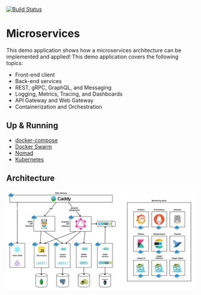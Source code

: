 [![Build Status][circleci-image]][circleci-url]

# Microservices

This demo application shows how a microservices architecture can be implemented and applied!
This demo application covers the following topics:

  * Front-end client
  * Back-end services
  * REST, gRPC, GraphQL, and Messaging
  * Logging, Metrics, Tracing, and Dashboards
  * API Gateway and Web Gateway
  * Containerization and Orchestration

## Up & Running

  * [docker-compose](./compose)
  * [Docker Swarm](./swarm)
  * [Nomad](./nomad)
  * [Kubernetes](./kubernetes)

## Architecture

![system architecture](./docs/architecture.png)


[circleci-url]: https://circleci.com/gh/moorara/microservices-demo/tree/master
[circleci-image]: https://circleci.com/gh/moorara/microservices-demo/tree/master.svg?style=shield
